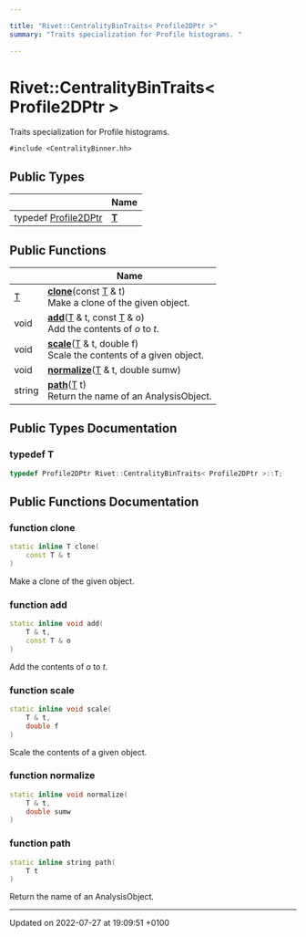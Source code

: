 ```yaml
---

title: "Rivet::CentralityBinTraits< Profile2DPtr >"
summary: "Traits specialization for Profile histograms. "

---
```


# Rivet::CentralityBinTraits< Profile2DPtr >



Traits specialization for Profile histograms. 


`#include <CentralityBinner.hh>`

## Public Types

|                | Name           |
| -------------- | -------------- |
| typedef <a href="http://example.org/modules/group__useraos/#using-profile2dptr">Profile2DPtr</a> | **[T](http://example.org/classes/structrivet_1_1centralitybintraits_3_01profile2dptr_01_4/#typedef-t)**  |

## Public Functions

|                | Name           |
| -------------- | -------------- |
| <a href="http://example.org/classes/structrivet_1_1centralitybintraits_3_01profile2dptr_01_4/#typedef-t">T</a> | **[clone](http://example.org/classes/structrivet_1_1centralitybintraits_3_01profile2dptr_01_4/#function-clone)**(const <a href="http://example.org/classes/structrivet_1_1centralitybintraits_3_01profile2dptr_01_4/#typedef-t">T</a> & t)<br>Make a clone of the given object.  |
| void | **[add](http://example.org/classes/structrivet_1_1centralitybintraits_3_01profile2dptr_01_4/#function-add)**(<a href="http://example.org/classes/structrivet_1_1centralitybintraits_3_01profile2dptr_01_4/#typedef-t">T</a> & t, const <a href="http://example.org/classes/structrivet_1_1centralitybintraits_3_01profile2dptr_01_4/#typedef-t">T</a> & o)<br>Add the contents of _o_ to _t_.  |
| void | **[scale](http://example.org/classes/structrivet_1_1centralitybintraits_3_01profile2dptr_01_4/#function-scale)**(<a href="http://example.org/classes/structrivet_1_1centralitybintraits_3_01profile2dptr_01_4/#typedef-t">T</a> & t, double f)<br>Scale the contents of a given object.  |
| void | **[normalize](http://example.org/classes/structrivet_1_1centralitybintraits_3_01profile2dptr_01_4/#function-normalize)**(<a href="http://example.org/classes/structrivet_1_1centralitybintraits_3_01profile2dptr_01_4/#typedef-t">T</a> & t, double sumw) |
| string | **[path](http://example.org/classes/structrivet_1_1centralitybintraits_3_01profile2dptr_01_4/#function-path)**(<a href="http://example.org/classes/structrivet_1_1centralitybintraits_3_01profile2dptr_01_4/#typedef-t">T</a> t)<br>Return the name of an AnalysisObject.  |

## Public Types Documentation

### typedef T

```cpp
typedef Profile2DPtr Rivet::CentralityBinTraits< Profile2DPtr >::T;
```


## Public Functions Documentation

### function clone

```cpp
static inline T clone(
    const T & t
)
```

Make a clone of the given object. 

### function add

```cpp
static inline void add(
    T & t,
    const T & o
)
```

Add the contents of _o_ to _t_. 

### function scale

```cpp
static inline void scale(
    T & t,
    double f
)
```

Scale the contents of a given object. 

### function normalize

```cpp
static inline void normalize(
    T & t,
    double sumw
)
```


### function path

```cpp
static inline string path(
    T t
)
```

Return the name of an AnalysisObject. 

-------------------------------

Updated on 2022-07-27 at 19:09:51 +0100